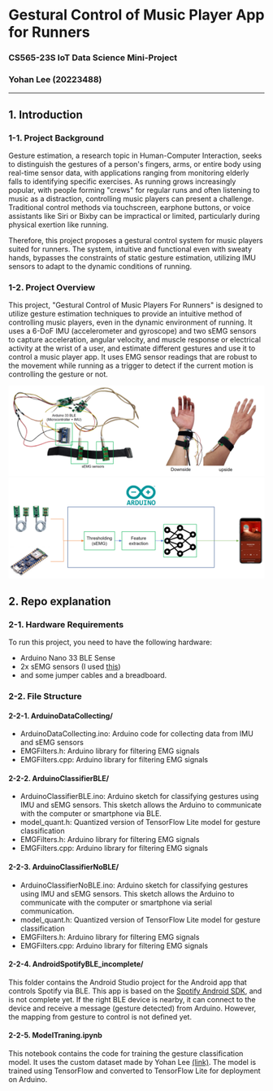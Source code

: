 # Gestural Control of Music Player App for Runners
### CS565-23S IoT Data Science Mini-Project
### Yohan Lee (20223488)

---

## 1. Introduction

### 1-1. Project Background
Gesture estimation, a research topic in Human-Computer Interaction, seeks to distinguish the gestures of a person's fingers, arms, or entire body using real-time sensor data, with applications ranging from monitoring elderly falls to identifying specific exercises. As running grows increasingly popular, with people forming "crews" for regular runs and often listening to music as a distraction, controlling music players can present a challenge. Traditional control methods via touchscreen, earphone buttons, or voice assistants like Siri or Bixby can be impractical or limited, particularly during physical exertion like running.  

Therefore, this project proposes a gestural control system for music players suited for runners. The system, intuitive and functional even with sweaty hands, bypasses the constraints of static gesture estimation, utilizing IMU sensors to adapt to the dynamic conditions of running.

### 1-2. Project Overview
This project, "Gestural Control of Music Players For Runners" is designed to utilize gesture estimation techniques to provide an intuitive method of controlling music players, even in the dynamic environment of running. It uses a 6-DoF IMU (accelerometer and gyroscope) and two sEMG sensors to capture acceleration, angular velocity, and muscle response or electrical activity at the wrist of a user, and estimate different gestures and use it to control a music player app. It uses EMG sensor readings that are robust to the movement while running as a trigger to detect if the current motion is controlling the gesture or not. 

![system_components](./img/fig_system_component.png)
![system_design](./img/fig_system_design.png)

## 2. Repo explanation
### 2-1. Hardware Requirements
To run this project, you need to have the following hardware:
- Arduino Nano 33 BLE Sense
- 2x sEMG sensors (I used [this](https://www.devicemart.co.kr/goods/view?no=15019582))
- and some jumper cables and a breadboard.
  
### 2-2. File Structure

#### 2-2-1. ArduinoDataCollecting/
- ArduinoDataCollecting.ino: Arduino code for collecting data from IMU and sEMG sensors
- EMGFilters.h: Arduino library for filtering EMG signals
- EMGFilters.cpp: Arduino library for filtering EMG signals

#### 2-2-2. ArduinoClassifierBLE/
- ArduinoClassifierBLE.ino: Arduino sketch for classifying gestures using IMU and sEMG sensors. This sketch allows the Arduino to communicate with the computer or smartphone via BLE.
- model_quant.h: Quantized version of TensorFlow Lite model for gesture classification
- EMGFilters.h: Arduino library for filtering EMG signals
- EMGFilters.cpp: Arduino library for filtering EMG signals

#### 2-2-3. ArduinoClassifierNoBLE/
- ArduinoClassifierNoBLE.ino: Arduino sketch for classifying gestures using IMU and sEMG sensors. This sketch allows the Arduino to communicate with the computer or smartphone via serial communication.
- model_quant.h: Quantized version of TensorFlow Lite model for gesture classification
- EMGFilters.h: Arduino library for filtering EMG signals
- EMGFilters.cpp: Arduino library for filtering EMG signals

#### 2-2-4. AndroidSpotifyBLE_incomplete/
This folder contains the Android Studio project for the Android app that controls Spotify via BLE. 
This app is based on the [Spotify Android SDK](https://developer.spotify.com/documentation/android/quick-start/), and is not complete yet. If the right BLE device is nearby, it can connect to the device and receive a message (gesture detected) from Arduino. However, the mapping from gesture to control is not defined yet.

#### 2-2-5. ModelTraning.ipynb
This notebook contains the code for training the gesture classification model. It uses the custom dataset made by Yohan Lee [(link)](https://drive.google.com/drive/folders/16d5pDU4xogypuykvdfhFnsdtEDE1yu9m?usp=sharing). The model is trained using TensorFlow and converted to TensorFlow Lite for deployment on Arduino.